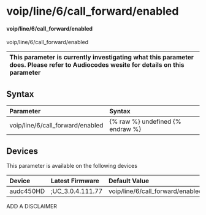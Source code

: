 ﻿---
description: voip/line/6/call_forward/enabled
search: false
---

# voip/line/6/call_forward/enabled

#### voip/line/6/call_forward/enabled

voip/line/6/call_forward/enabled


| This parameter is currently investigating what this parameter does. Please refer to Audiocodes wesite for details on this parameter | 
| :--- |

## Syntax
| Parameter | Syntax |
| :--- | :--- |
|voip/line/6/call_forward/enabled | {% raw %} undefined {% endraw %}|

## Devices
This parameter is available on the following devices

| Device | Latest Firmware | Default Value |
|:---|:---|:---|
| audc450HD | ;UC_3.0.4.111.77 | voip/line/6/call_forward/enabled=1 

ADD A DISCLAIMER
